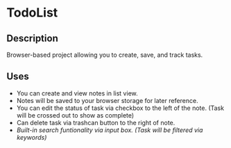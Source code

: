 # TodoList

## Description
Browser-based project allowing you to create, save, and track tasks.

## Uses
- You can create and view notes in list view.
- Notes will be saved to your browser storage for later reference.
- You can edit the status of task via checkbox to the left of the note. (Task will be crossed out to show as complete)
- Can delete task via trashcan button to the right of note.
- *Built-in search funtionality via input box. (Task will be filtered via keywords)*
